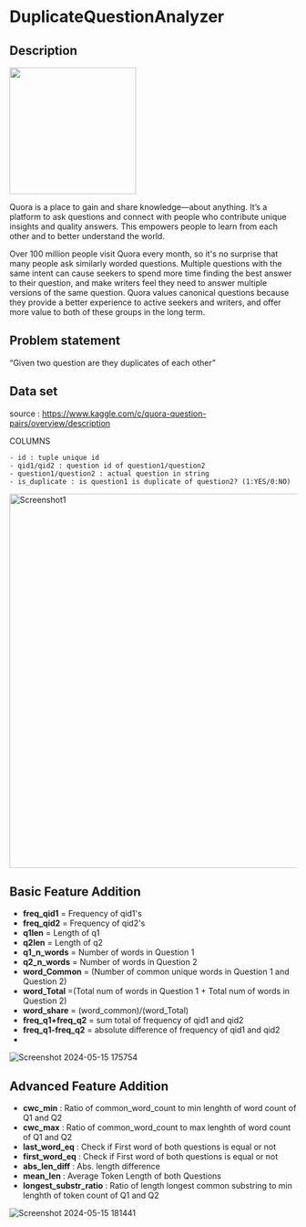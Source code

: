 # DuplicateQuestionAnalyzer

## Description 

<img src="https://user-images.githubusercontent.com/20265851/132982880-34ee5dc5-c358-4105-ae02-2eca800acb47.png" height="222px"/>

Quora is a place to gain and share knowledge—about anything. It’s a platform to ask questions and connect with people who contribute unique insights and quality answers. This empowers people to learn from each other and to better understand the world.

Over 100 million people visit Quora every month, so it's no surprise that many people ask similarly worded questions. Multiple questions with the same intent can cause seekers to spend more time finding the best answer to their question, and make writers feel they need to answer multiple versions of the same question. Quora values canonical questions because they provide a better experience to active seekers and writers, and offer more value to both of these groups in the long term.

## Problem statement 

“Given two question are they duplicates of each other”

## Data set 

source : https://www.kaggle.com/c/quora-question-pairs/overview/description

COLUMNS 

    - id : tuple unique id
    - qid1/qid2 : question id of question1/question2 
    - question1/question2 : actual question in string 
    - is_duplicate : is question1 is duplicate of question2? (1:YES/0:NO) 
    
<img width="656" alt="Screenshot1" src="https://github.com/abhishekwazal/DuplicateQuestionAnalyzer/assets/95206285/ff122d9b-3ee3-4008-8249-18e8579212cb">

## Basic Feature Addition 
 - ____freq_qid1____ = Frequency of qid1's
 - ____freq_qid2____ = Frequency of qid2's 
 - ____q1len____ = Length of q1
 - ____q2len____ = Length of q2
 - ____q1_n_words____ = Number of words in Question 1
 - ____q2_n_words____ = Number of words in Question 2
 - ____word_Common____ = (Number of common unique words in Question 1 and Question 2)
 - ____word_Total____ =(Total num of words in Question 1 + Total num of words in Question 2)
 - ____word_share____ = (word_common)/(word_Total)
 - ____freq_q1+freq_q2____ = sum total of frequency of qid1 and qid2 
 - ____freq_q1-freq_q2____ = absolute difference of frequency of qid1 and qid2 
 - 
![Screenshot 2024-05-15 175754](https://github.com/abhishekwazal/DuplicateQuestionAnalyzer/assets/95206285/d9170762-4289-4a47-8339-7c3dc07d5dc3)

## Advanced Feature Addition 
- __cwc_min__ :  Ratio of common_word_count to min lenghth of word count of Q1 and Q2 
- __cwc_max__ :  Ratio of common_word_count to max lenghth of word count of Q1 and Q2 
- __last_word_eq__ :  Check if First word of both questions is equal or not
- __first_word_eq__ :  Check if First word of both questions is equal or not
- __abs_len_diff__ :  Abs. length difference
- __mean_len__ :  Average Token Length of both Questions
- __longest_substr_ratio__ :  Ratio of length longest common substring to min lenghth of token count of Q1 and Q2

![Screenshot 2024-05-15 181441](https://github.com/abhishekwazal/DuplicateQuestionAnalyzer/assets/95206285/dd542c11-3192-4d36-b80d-bc8c1ce1c293)
